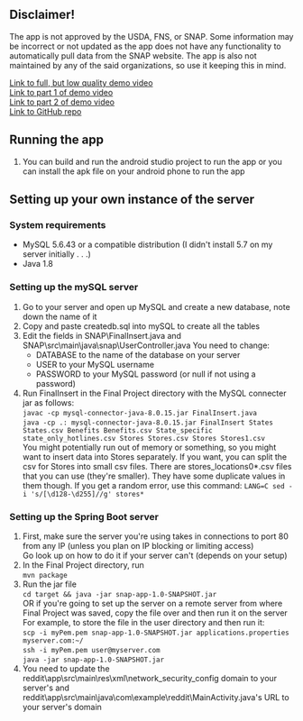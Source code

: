 ## Disclaimer!
The app is not approved by the USDA, FNS, or SNAP. 
Some information may be incorrect or not updated as the app does not have any functionality to automatically pull data from the SNAP website. 
The app is also not maintained by any of the said organizations, so use it keeping this in mind.

[Link to full, but low quality demo video](https://drive.google.com/open?id=1IBIatuOsmcm0sowH1DUVrtjkd3jGW-j2)  
[Link to part 1 of demo video](https://drive.google.com/open?id=1ySv0Jf5Fl0kTwhScDI7U1XIxGYnmD1bF)  
[Link to part 2 of demo video](https://drive.google.com/open?id=1QTqeITwQvkhqmGtu0JDo0hkspv7ekTGI)  
[Link to GitHub repo](https://github.com/nguyen41v/snap-and-reddit/tree/master/databases-snap)  

## Running the app
1. You can build and run the android studio project to run the app or you can install the apk file on your android phone to run the app

## Setting up your own instance of the server

### System requirements
* MySQL 5.6.43 or a compatible distribution (I didn't install 5.7 on my server initially . . .)
* Java 1.8

### Setting up the mySQL server
1. Go to your server and open up MySQL and create a new database, note down the name of it  
2. Copy and paste createdb.sql into mySQL to create all the tables  
3. Edit the fields in SNAP\FinalInsert.java and SNAP\src\main\java\snap\UserController.java
    You need to change:  
    * DATABASE to the name of the database on your server  
    * USER to your MySQL username  
    * PASSWORD to your MySQL password (or null if not using a password)  
4. Run FinalInsert in the Final Project directory with the MySQL connecter jar as follows:  
    `
    javac -cp mysql-connector-java-8.0.15.jar FinalInsert.java
    `  
    `
    java -cp .: mysql-connector-java-8.0.15.jar FinalInsert States States.csv Benefits Benefits.csv State_specific state_only_hotlines.csv Stores Stores.csv Stores Stores1.csv
    `  
    You might potentially run out of memory or something, so you might want to insert data into Stores separately. If you want, you can split the csv for Stores into small csv files. There are stores_locations0*.csv files that you can use (they're smaller). They have some duplicate values in them though. If you get a random error, use this command:
    `
    LANG=C sed -i 's/[\d128-\d255]//g' stores* 
    `

### Setting up the Spring Boot server
1. First, make sure the server you're using takes in connections to port 80 from any IP (unless you plan on IP blocking or limiting access)  
   Go look up on how to do it if your server can't (depends on your setup)
2. In the Final Project directory, run  
    `
    mvn package
    `  
3. Run the jar file  
    `
    cd target && java -jar snap-app-1.0-SNAPSHOT.jar
    `  
    OR if you're going to set up the server on a remote server from where Final Project was saved, 
    copy the file over and then run it on the server  
    For example, to store the file in the user directory and then run it:  
    `
    scp -i myPem.pem snap-app-1.0-SNAPSHOT.jar applications.properties myserver.com:~/
    `  
    `
    ssh -i myPem.pem user@myserver.com
    `  
    `
    java -jar snap-app-1.0-SNAPSHOT.jar
    `
4. You need to update the reddit\app\src\main\res\xml\network_security_config domain to your server's and reddit\app\src\main\java\com\example\reddit\MainActivity.java's URL to your server's domain
